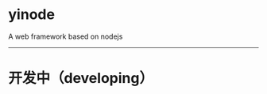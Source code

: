 # yinode
A web framework based on nodejs

---------------------------------------

# 开发中（developing）
